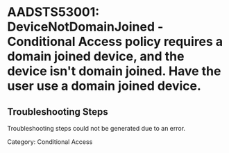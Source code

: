 # AADSTS53001: DeviceNotDomainJoined - Conditional Access policy requires a domain joined device, and the device isn't domain joined. Have the user use a domain joined device.


## Troubleshooting Steps
Troubleshooting steps could not be generated due to an error.

Category: Conditional Access